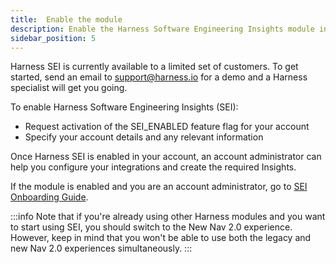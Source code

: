 ```yaml
---
title:  Enable the module
description: Enable the Harness Software Engineering Insights module in your account
sidebar_position: 5
---
```

Harness SEI is currently available to a limited set of customers. To get started, send an email to [support@harness.io](mailto:support@harness.io) for a demo and a Harness specialist will get you going.

To enable Harness Software Engineering Insights (SEI):
* Request activation of the SEI_ENABLED feature flag for your account
* Specify your account details and any relevant information

Once Harness SEI is enabled in your account, an account administrator can help you configure your integrations and create the required Insights.

If the module is enabled and you are an account administrator, go to [SEI Onboarding Guide](/docs/software-engineering-insights/get-started/sei-onboarding-guide).

:::info
Note that if you're already using other Harness modules and you want to start using SEI, you should switch to the New Nav 2.0 experience. However, keep in mind that you won't be able to use both the legacy and new Nav 2.0 experiences simultaneously.
:::
